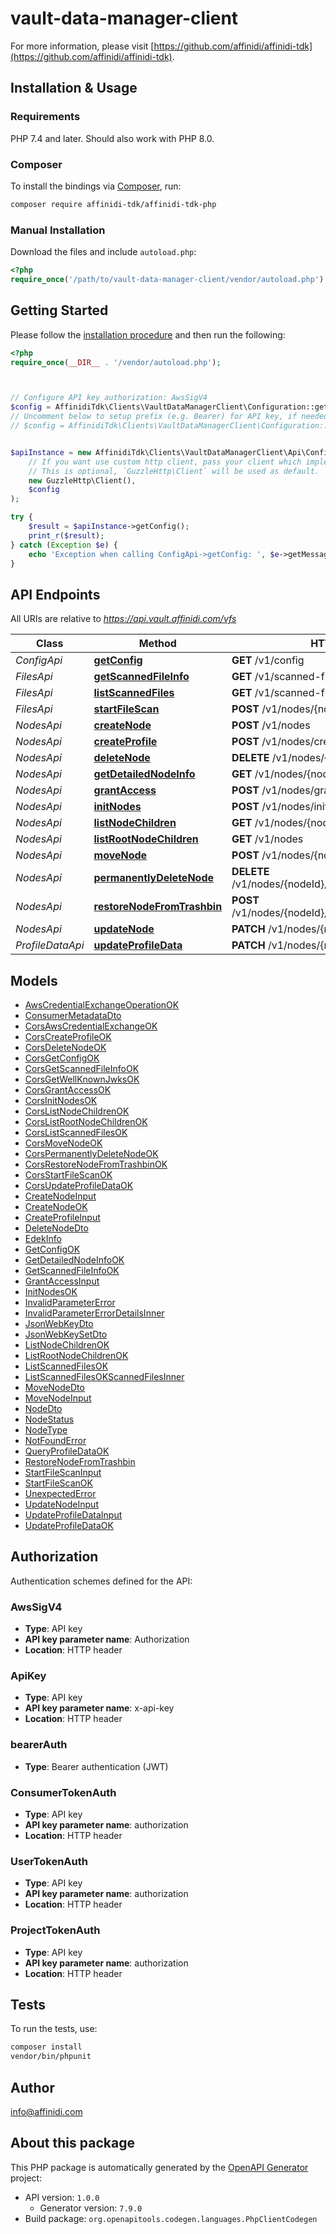 # vault-data-manager-client


For more information, please visit [https://github.com/affinidi/affinidi-tdk](https://github.com/affinidi/affinidi-tdk).

## Installation & Usage

### Requirements

PHP 7.4 and later.
Should also work with PHP 8.0.

### Composer

To install the bindings via [Composer](https://getcomposer.org/), run:

```bash
composer require affinidi-tdk/affinidi-tdk-php
```

### Manual Installation

Download the files and include `autoload.php`:

```php
<?php
require_once('/path/to/vault-data-manager-client/vendor/autoload.php');
```

## Getting Started

Please follow the [installation procedure](#installation--usage) and then run the following:

```php
<?php
require_once(__DIR__ . '/vendor/autoload.php');



// Configure API key authorization: AwsSigV4
$config = AffinidiTdk\Clients\VaultDataManagerClient\Configuration::getDefaultConfiguration()->setApiKey('Authorization', 'YOUR_API_KEY');
// Uncomment below to setup prefix (e.g. Bearer) for API key, if needed
// $config = AffinidiTdk\Clients\VaultDataManagerClient\Configuration::getDefaultConfiguration()->setApiKeyPrefix('Authorization', 'Bearer');


$apiInstance = new AffinidiTdk\Clients\VaultDataManagerClient\Api\ConfigApi(
    // If you want use custom http client, pass your client which implements `GuzzleHttp\ClientInterface`.
    // This is optional, `GuzzleHttp\Client` will be used as default.
    new GuzzleHttp\Client(),
    $config
);

try {
    $result = $apiInstance->getConfig();
    print_r($result);
} catch (Exception $e) {
    echo 'Exception when calling ConfigApi->getConfig: ', $e->getMessage(), PHP_EOL;
}

```

## API Endpoints

All URIs are relative to *https://api.vault.affinidi.com/vfs*

Class | Method | HTTP request | Description
------------ | ------------- | ------------- | -------------
*ConfigApi* | [**getConfig**](docs/Api/ConfigApi.md#getconfig) | **GET** /v1/config | 
*FilesApi* | [**getScannedFileInfo**](docs/Api/FilesApi.md#getscannedfileinfo) | **GET** /v1/scanned-files/{scannedFileJobId} | 
*FilesApi* | [**listScannedFiles**](docs/Api/FilesApi.md#listscannedfiles) | **GET** /v1/scanned-files/ | 
*FilesApi* | [**startFileScan**](docs/Api/FilesApi.md#startfilescan) | **POST** /v1/nodes/{nodeId}/file/scan | 
*NodesApi* | [**createNode**](docs/Api/NodesApi.md#createnode) | **POST** /v1/nodes | 
*NodesApi* | [**createProfile**](docs/Api/NodesApi.md#createprofile) | **POST** /v1/nodes/create-profile | 
*NodesApi* | [**deleteNode**](docs/Api/NodesApi.md#deletenode) | **DELETE** /v1/nodes/{nodeId} | 
*NodesApi* | [**getDetailedNodeInfo**](docs/Api/NodesApi.md#getdetailednodeinfo) | **GET** /v1/nodes/{nodeId} | 
*NodesApi* | [**grantAccess**](docs/Api/NodesApi.md#grantaccess) | **POST** /v1/nodes/grant-access | 
*NodesApi* | [**initNodes**](docs/Api/NodesApi.md#initnodes) | **POST** /v1/nodes/init | 
*NodesApi* | [**listNodeChildren**](docs/Api/NodesApi.md#listnodechildren) | **GET** /v1/nodes/{nodeId}/children | 
*NodesApi* | [**listRootNodeChildren**](docs/Api/NodesApi.md#listrootnodechildren) | **GET** /v1/nodes | 
*NodesApi* | [**moveNode**](docs/Api/NodesApi.md#movenode) | **POST** /v1/nodes/{nodeId}/move | 
*NodesApi* | [**permanentlyDeleteNode**](docs/Api/NodesApi.md#permanentlydeletenode) | **DELETE** /v1/nodes/{nodeId}/remove/{nodeIdToRemove} | 
*NodesApi* | [**restoreNodeFromTrashbin**](docs/Api/NodesApi.md#restorenodefromtrashbin) | **POST** /v1/nodes/{nodeId}/restore/{nodeIdToRestore} | 
*NodesApi* | [**updateNode**](docs/Api/NodesApi.md#updatenode) | **PATCH** /v1/nodes/{nodeId} | 
*ProfileDataApi* | [**updateProfileData**](docs/Api/ProfileDataApi.md#updateprofiledata) | **PATCH** /v1/nodes/{nodeId}/profile-data | 

## Models

- [AwsCredentialExchangeOperationOK](docs/Model/AwsCredentialExchangeOperationOK.md)
- [ConsumerMetadataDto](docs/Model/ConsumerMetadataDto.md)
- [CorsAwsCredentialExchangeOK](docs/Model/CorsAwsCredentialExchangeOK.md)
- [CorsCreateProfileOK](docs/Model/CorsCreateProfileOK.md)
- [CorsDeleteNodeOK](docs/Model/CorsDeleteNodeOK.md)
- [CorsGetConfigOK](docs/Model/CorsGetConfigOK.md)
- [CorsGetScannedFileInfoOK](docs/Model/CorsGetScannedFileInfoOK.md)
- [CorsGetWellKnownJwksOK](docs/Model/CorsGetWellKnownJwksOK.md)
- [CorsGrantAccessOK](docs/Model/CorsGrantAccessOK.md)
- [CorsInitNodesOK](docs/Model/CorsInitNodesOK.md)
- [CorsListNodeChildrenOK](docs/Model/CorsListNodeChildrenOK.md)
- [CorsListRootNodeChildrenOK](docs/Model/CorsListRootNodeChildrenOK.md)
- [CorsListScannedFilesOK](docs/Model/CorsListScannedFilesOK.md)
- [CorsMoveNodeOK](docs/Model/CorsMoveNodeOK.md)
- [CorsPermanentlyDeleteNodeOK](docs/Model/CorsPermanentlyDeleteNodeOK.md)
- [CorsRestoreNodeFromTrashbinOK](docs/Model/CorsRestoreNodeFromTrashbinOK.md)
- [CorsStartFileScanOK](docs/Model/CorsStartFileScanOK.md)
- [CorsUpdateProfileDataOK](docs/Model/CorsUpdateProfileDataOK.md)
- [CreateNodeInput](docs/Model/CreateNodeInput.md)
- [CreateNodeOK](docs/Model/CreateNodeOK.md)
- [CreateProfileInput](docs/Model/CreateProfileInput.md)
- [DeleteNodeDto](docs/Model/DeleteNodeDto.md)
- [EdekInfo](docs/Model/EdekInfo.md)
- [GetConfigOK](docs/Model/GetConfigOK.md)
- [GetDetailedNodeInfoOK](docs/Model/GetDetailedNodeInfoOK.md)
- [GetScannedFileInfoOK](docs/Model/GetScannedFileInfoOK.md)
- [GrantAccessInput](docs/Model/GrantAccessInput.md)
- [InitNodesOK](docs/Model/InitNodesOK.md)
- [InvalidParameterError](docs/Model/InvalidParameterError.md)
- [InvalidParameterErrorDetailsInner](docs/Model/InvalidParameterErrorDetailsInner.md)
- [JsonWebKeyDto](docs/Model/JsonWebKeyDto.md)
- [JsonWebKeySetDto](docs/Model/JsonWebKeySetDto.md)
- [ListNodeChildrenOK](docs/Model/ListNodeChildrenOK.md)
- [ListRootNodeChildrenOK](docs/Model/ListRootNodeChildrenOK.md)
- [ListScannedFilesOK](docs/Model/ListScannedFilesOK.md)
- [ListScannedFilesOKScannedFilesInner](docs/Model/ListScannedFilesOKScannedFilesInner.md)
- [MoveNodeDto](docs/Model/MoveNodeDto.md)
- [MoveNodeInput](docs/Model/MoveNodeInput.md)
- [NodeDto](docs/Model/NodeDto.md)
- [NodeStatus](docs/Model/NodeStatus.md)
- [NodeType](docs/Model/NodeType.md)
- [NotFoundError](docs/Model/NotFoundError.md)
- [QueryProfileDataOK](docs/Model/QueryProfileDataOK.md)
- [RestoreNodeFromTrashbin](docs/Model/RestoreNodeFromTrashbin.md)
- [StartFileScanInput](docs/Model/StartFileScanInput.md)
- [StartFileScanOK](docs/Model/StartFileScanOK.md)
- [UnexpectedError](docs/Model/UnexpectedError.md)
- [UpdateNodeInput](docs/Model/UpdateNodeInput.md)
- [UpdateProfileDataInput](docs/Model/UpdateProfileDataInput.md)
- [UpdateProfileDataOK](docs/Model/UpdateProfileDataOK.md)

## Authorization

Authentication schemes defined for the API:
### AwsSigV4

- **Type**: API key
- **API key parameter name**: Authorization
- **Location**: HTTP header


### ApiKey

- **Type**: API key
- **API key parameter name**: x-api-key
- **Location**: HTTP header


### bearerAuth

- **Type**: Bearer authentication (JWT)

### ConsumerTokenAuth

- **Type**: API key
- **API key parameter name**: authorization
- **Location**: HTTP header


### UserTokenAuth

- **Type**: API key
- **API key parameter name**: authorization
- **Location**: HTTP header


### ProjectTokenAuth

- **Type**: API key
- **API key parameter name**: authorization
- **Location**: HTTP header


## Tests

To run the tests, use:

```bash
composer install
vendor/bin/phpunit
```

## Author

info@affinidi.com

## About this package

This PHP package is automatically generated by the [OpenAPI Generator](https://openapi-generator.tech) project:

- API version: `1.0.0`
    - Generator version: `7.9.0`
- Build package: `org.openapitools.codegen.languages.PhpClientCodegen`
